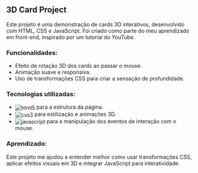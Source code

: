 ## 3D Card Project
Este projeto é uma demonstração de cards 3D interativos, desenvolvido com HTML, CSS e JavaScript. Foi criado como parte do meu aprendizado em front-end, inspirado por um tutorial do YouTube.

### Funcionalidades:
- Efeito de rotação 3D dos cards ao passar o mouse.
- Animação suave e responsiva.
- Uso de transformações CSS para criar a sensação de profundidade.

### Tecnologias utilizadas:
- <img align="center" alt="html5" src="https://img.shields.io/badge/HTML5-E34F26?style=for-the-badge&logo=html5&logoColor=white"> para a estrutura da página.
- <img align="center" alt="css3" src="https://img.shields.io/badge/CSS3-1572B6?style=for-the-badge&logo=css3&logoColor=white"> para estilização e animações 3D.
- <img align="center" alt="javascript" src="https://img.shields.io/badge/JavaScript-F7DF1E?style=for-the-badge&logo=javascript&logoColor=black"> para a manipulação dos eventos de interação com o mouse.

### Aprendizado:
Este projeto me ajudou a entender melhor como usar transformações CSS, aplicar efeitos visuais em 3D e integrar JavaScript para interatividade.
